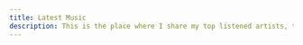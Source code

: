 ```yaml
---
title: Latest Music
description: This is the place where I share my top listened artists, tracks, and my playlists from Spotify. You can find the source code for this project on GitHub.
---
```


